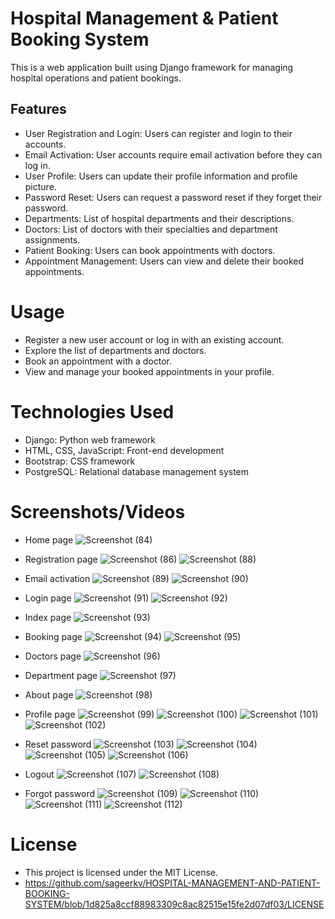# Hospital Management & Patient Booking System

This is a web application built using Django framework for managing hospital operations and patient bookings.

## Features

- User Registration and Login: Users can register and login to their accounts.
- Email Activation: User accounts require email activation before they can log in.
- User Profile: Users can update their profile information and profile picture.
- Password Reset: Users can request a password reset if they forget their password.
- Departments: List of hospital departments and their descriptions.
- Doctors: List of doctors with their specialties and department assignments.
- Patient Booking: Users can book appointments with doctors.
- Appointment Management: Users can view and delete their booked appointments.

# Usage
- Register a new user account or log in with an existing account.
- Explore the list of departments and doctors.
- Book an appointment with a doctor.
- View and manage your booked appointments in your profile.

# Technologies Used
- Django: Python web framework
- HTML, CSS, JavaScript: Front-end development
- Bootstrap: CSS framework
- PostgreSQL: Relational database management system

# Screenshots/Videos
- Home page
![Screenshot (84)](https://github.com/sageerkv/HOSPITAL-MANAGEMENT-AND-PATIENT-BOOKING-SYSTEM/assets/118506399/57e87101-845c-46fa-bf42-20ee29f65536)

- Registration page
![Screenshot (86)](https://github.com/sageerkv/HOSPITAL-MANAGEMENT-AND-PATIENT-BOOKING-SYSTEM/assets/118506399/1662c5e8-8f79-4e15-863d-7eb896d7aac0)
![Screenshot (88)](https://github.com/sageerkv/HOSPITAL-MANAGEMENT-AND-PATIENT-BOOKING-SYSTEM/assets/118506399/b63a8d2e-f39a-4e85-8249-b72f62b8a304)

- Email activation
![Screenshot (89)](https://github.com/sageerkv/HOSPITAL-MANAGEMENT-AND-PATIENT-BOOKING-SYSTEM/assets/118506399/fa8172ab-7c68-4c81-a70d-a66a59cb8c0d)
![Screenshot (90)](https://github.com/sageerkv/HOSPITAL-MANAGEMENT-AND-PATIENT-BOOKING-SYSTEM/assets/118506399/3bf55357-754a-4537-8387-dd3c65570867)

- Login page
![Screenshot (91)](https://github.com/sageerkv/HOSPITAL-MANAGEMENT-AND-PATIENT-BOOKING-SYSTEM/assets/118506399/0f700d8b-b8ff-4f05-9662-51f20d7898c1)
![Screenshot (92)](https://github.com/sageerkv/HOSPITAL-MANAGEMENT-AND-PATIENT-BOOKING-SYSTEM/assets/118506399/6230222f-5d94-4045-9fd0-e38abcc07d14)

- Index page
![Screenshot (93)](https://github.com/sageerkv/HOSPITAL-MANAGEMENT-AND-PATIENT-BOOKING-SYSTEM/assets/118506399/a312e75e-a083-4773-9a10-89a16a3dba19)

- Booking page
![Screenshot (94)](https://github.com/sageerkv/HOSPITAL-MANAGEMENT-AND-PATIENT-BOOKING-SYSTEM/assets/118506399/92c51964-f253-4efa-88ef-e09d32329e81)
![Screenshot (95)](https://github.com/sageerkv/HOSPITAL-MANAGEMENT-AND-PATIENT-BOOKING-SYSTEM/assets/118506399/4485defc-0963-4d4b-9023-cbcae4c16af1)

- Doctors page
![Screenshot (96)](https://github.com/sageerkv/HOSPITAL-MANAGEMENT-AND-PATIENT-BOOKING-SYSTEM/assets/118506399/912eef8a-4372-414d-95af-e948b4614306)

- Department page
![Screenshot (97)](https://github.com/sageerkv/HOSPITAL-MANAGEMENT-AND-PATIENT-BOOKING-SYSTEM/assets/118506399/a9b531cf-374a-4ce6-8890-7e682245beb9)

- About page
![Screenshot (98)](https://github.com/sageerkv/HOSPITAL-MANAGEMENT-AND-PATIENT-BOOKING-SYSTEM/assets/118506399/92ec7c27-fdc1-4aca-af2e-c56b5ebe102c)

- Profile page
![Screenshot (99)](https://github.com/sageerkv/HOSPITAL-MANAGEMENT-AND-PATIENT-BOOKING-SYSTEM/assets/118506399/87b20ebd-4781-47f6-a36e-d8398bab1089)
![Screenshot (100)](https://github.com/sageerkv/HOSPITAL-MANAGEMENT-AND-PATIENT-BOOKING-SYSTEM/assets/118506399/4f20cd02-b3cd-4205-bb1d-5278f469767c)
![Screenshot (101)](https://github.com/sageerkv/HOSPITAL-MANAGEMENT-AND-PATIENT-BOOKING-SYSTEM/assets/118506399/da00ea00-cb17-4455-a25b-c3558b2708db)
![Screenshot (102)](https://github.com/sageerkv/HOSPITAL-MANAGEMENT-AND-PATIENT-BOOKING-SYSTEM/assets/118506399/d7e7cc63-7b77-48f7-a22a-15a7d6c2dad5)

- Reset password
![Screenshot (103)](https://github.com/sageerkv/HOSPITAL-MANAGEMENT-AND-PATIENT-BOOKING-SYSTEM/assets/118506399/37f42245-41da-42f4-9ceb-8932f050e958)
![Screenshot (104)](https://github.com/sageerkv/HOSPITAL-MANAGEMENT-AND-PATIENT-BOOKING-SYSTEM/assets/118506399/c5d5316a-fc07-44d8-af0e-d113efb290fe)
![Screenshot (105)](https://github.com/sageerkv/HOSPITAL-MANAGEMENT-AND-PATIENT-BOOKING-SYSTEM/assets/118506399/62e6754a-2036-4434-8cfd-1d1b293b5636)
![Screenshot (106)](https://github.com/sageerkv/HOSPITAL-MANAGEMENT-AND-PATIENT-BOOKING-SYSTEM/assets/118506399/796f7bed-9481-47e9-bee2-74fbebc1c1ae)

- Logout
![Screenshot (107)](https://github.com/sageerkv/HOSPITAL-MANAGEMENT-AND-PATIENT-BOOKING-SYSTEM/assets/118506399/a862e462-221b-470a-812d-b4ff3c04e71d)
![Screenshot (108)](https://github.com/sageerkv/HOSPITAL-MANAGEMENT-AND-PATIENT-BOOKING-SYSTEM/assets/118506399/07e15720-c2c1-4b58-847c-003863bddd54)

- Forgot password
![Screenshot (109)](https://github.com/sageerkv/HOSPITAL-MANAGEMENT-AND-PATIENT-BOOKING-SYSTEM/assets/118506399/6cebb462-39b4-4466-b278-2e67992eddfe)
![Screenshot (110)](https://github.com/sageerkv/HOSPITAL-MANAGEMENT-AND-PATIENT-BOOKING-SYSTEM/assets/118506399/6d3e7dfa-321b-4eef-a36d-119749c5551c)
![Screenshot (111)](https://github.com/sageerkv/HOSPITAL-MANAGEMENT-AND-PATIENT-BOOKING-SYSTEM/assets/118506399/3261550e-e9c6-4223-bf38-dad91fb22b8f)
![Screenshot (112)](https://github.com/sageerkv/HOSPITAL-MANAGEMENT-AND-PATIENT-BOOKING-SYSTEM/assets/118506399/2647bd87-a8db-4d88-bdd4-92f33197100d)

# License
- This project is licensed under the MIT License.
- https://github.com/sageerkv/HOSPITAL-MANAGEMENT-AND-PATIENT-BOOKING-SYSTEM/blob/1d825a8ccf88983309c8ac82515e15fe2d07df03/LICENSE  

